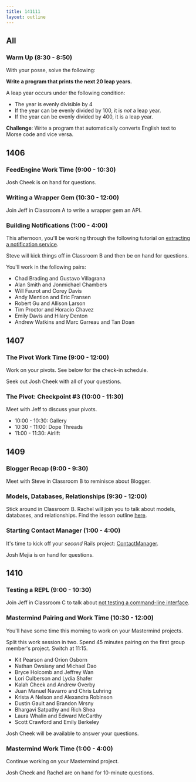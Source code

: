 ```yaml
---
title: 141111
layout: outline
---
```


## All

### Warm Up (8:30 - 8:50)

With your posse, solve the following:

**Write a program that prints the next 20 leap years.**

A leap year occurs under the following condition:

* The year is evenly divisible by 4
* If the year can be evenly divided by 100, it is *not* a leap year.
* If the year can be evenly divided by 400, it is a leap year.

**Challenge**: Write a program that automatically converts English text to Morse code and vice versa.

## 1406

### FeedEngine Work Time (9:00 - 10:30)

Josh Cheek is on hand for questions.

### Writing a Wrapper Gem (10:30 - 12:00)

Join Jeff in Classroom A to write a wrapper gem an API.

### Building Notifications (1:00 - 4:00)

This afternoon, you'll be working through the following tutorial on [extracting a notification service][not].

Steve will kick things off in Classroom B and then be on hand for questions.

You'll work in the following pairs:

* Chad Brading and Gustavo Villagrana
* Alan Smith and Jonmichael Chambers
* Will Faurot and Corey Davis
* Andy Mention and Eric Fransen
* Robert Gu and Allison Larson
* Tim Proctor and Horacio Chavez
* Emily Davis and Hilary Denton
* Andrew Watkins and Marc Garreau and Tan Doan

[not]: http://tutorials.jumpstartlab.com/projects/monsterporium/extract_notification_service.html

## 1407

### The Pivot Work Time (9:00 - 12:00)

Work on your pivots. See below for the check-in schedule.

Seek out Josh Cheek with all of your questions.

### The Pivot: Checkpoint #3 (10:00 - 11:30)

Meet with Jeff to discuss your pivots.

* 10:00 - 10:30: Gallery
* 10:30 - 11:00: Dope Threads
* 11:00 - 11:30: Airlift

## 1409

### Blogger Recap (9:00 - 9:30)

Meet with Steve in Classroom B to reminisce about Blogger.

### Models, Databases, Relationships (9:30 - 12:00)

Stick around in Classroom B. Rachel will join you to talk about models, databases, and relationships. Find the lesson outline [here](https://github.com/turingschool/lesson_plans/blob/master/ruby_02-web_applications_with_ruby/models_databases_relationships.markdown). 

### Starting Contact Manager (1:00 - 4:00)

It's time to kick off your *second* Rails project: [ContactManager](http://tutorials.jumpstartlab.com/projects/contact_manager.html).

Josh Mejia is on hand for questions.

## 1410

### Testing a REPL (9:00 - 10:30)

Join Jeff in Classroom C to talk about [not testing a command-line interface](https://github.com/turingschool/lesson_plans/blob/master/ruby_01-object_oriented_programming_with_ruby/not_testing_a_repl.markdown).

### Mastermind Pairing and Work Time (10:30 - 12:00)

You'll have some time this morning to work on your Mastermind projects.

Split this work session in two. Spend 45 minutes pairing on the first group member's project. Switch at 11:15.

* Kit Pearson and Orion Osborn
* Nathan Owsiany and Michael Dao
* Bryce Holcomb and Jeffrey Wan
* Lori Culberson and Lydia Shafer
* Kalah Cheek and Andrew Overby
* Juan Manuel Navarro and Chris Luhring
* Krista A Nelson and Alexandra Robinson
* Dustin Gault and Brandon Mrsny
* Bhargavi Satpathy and Rich Shea
* Laura Whalin and Edward McCarthy
* Scott Crawford and Emily Berkeley

Josh Cheek will be available to answer your questions.

### Mastermind Work Time (1:00 - 4:00)

Continue working on your Mastermind project.

Josh Cheek and Rachel are on hand for 10-minute questions.
